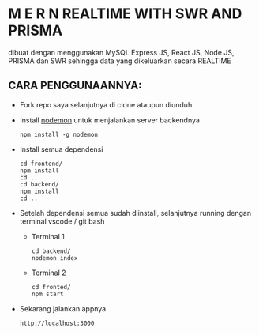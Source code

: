 # M E R N REALTIME WITH SWR AND PRISMA
dibuat dengan menggunakan MySQL Express JS, React JS, Node JS, PRISMA dan SWR sehingga data yang dikeluarkan secara REALTIME

## CARA PENGGUNAANNYA:
- Fork repo saya selanjutnya di clone ataupun diunduh
- Install [nodemon](https://nodemon.io) untuk menjalankan server backendnya
 
  ```
  npm install -g nodemon
  ```
  
- Install semua dependensi

  ```
  cd frontend/
  npm install
  cd ..
  cd backend/
  npm install
  cd ..
  ```
  
 - Setelah dependensi semua sudah diinstall, selanjutnya running dengan terminal vscode / git bash
   - Terminal 1

      ```
      cd backend/
      nodemon index
      ```
   - Terminal 2

      ```
      cd fronted/
      npm start
      ```

- Sekarang jalankan appnya

  ```
  http://localhost:3000
  ```
